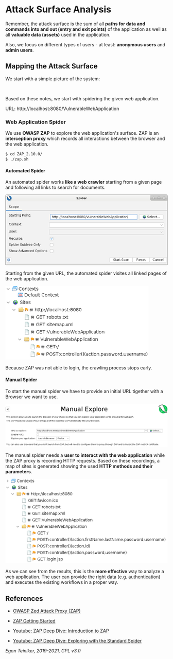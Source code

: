 # Attack Surface Analysis

Remember, the attack surface is the sum of all **paths for data and commands into and out (entry and exit points)** 
of the application as well as all **valuable data (assets)** used in the application.

Also, we focus on different types of users - at least: **anonymous users** and **admin users**.

## Mapping the Attack Surface

We start with a simple picture of the system:

![]()

Based on these notes, we start with spidering the given web application.

URL: http://localhost:8080/VulnerableWebApplication

### Web Application Spider

We use **OWASP ZAP** to explore the web application's surface.
ZAP is an **interception proxy** which records all interactions between the browser and the web application.

```
$ cd ZAP_2.10.0/
$ ./zap.sh 
```


#### Automated Spider

An automated spider works **like a web crawler** starting from a given page and following all links to search for
documents.

![Automated Spider](figures/Spider-Dialog-Automated.png)

Starting from the given URL, the automated spider visites all linked pages of the web application.

![Automated Spider Results](figures/Spider-Result-1.png)

Because ZAP was not able to login, the crawling process stops early.

#### Manual Spider 

To start the manual spider we have to provide an initial URL tigether with a Browser we want to use.

![Manual Spider Dialog](figures/Spider-Dialog-Manual.png)
 
The manual spider needs a **user to interact with the web application** while the ZAP proxy is recording HTTP
requests.
Based on these recordings, a map of sites is generated showing the used **HTTP methods and their parameters**.

![Manual Spider Results](figures/Spider-Result-2.png)

As we can see from the results, this is the **more effective** way to analyze a web application.
The user can provide the right data (e.g. authentication) and executes the existing workflows in a proper way.

## References
* [OWASP Zed Attack Proxy (ZAP)](https://www.zaproxy.org/)
* [ZAP Getting Started](https://www.zaproxy.org/getting-started/)

* [Youtube: ZAP Deep Dive: Introduction to ZAP](https://youtu.be/CxjHGWk4BCs)
* [Youtube: ZAP Deep Dive: Exploring with the Standard Spider](https://youtu.be/mz2nhYpU-sw) 

*Egon Teiniker, 2019-2021, GPL v3.0*